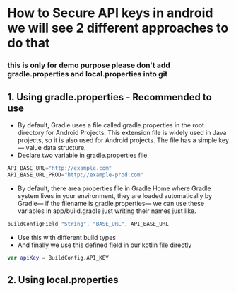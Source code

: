# How to Secure API keys in android we will see 2 different approaches to do that

### this is only for demo purpose please don't add gradle.properties and local.properties into git

## 1. Using gradle.properties - Recommended to use
- By default, Gradle uses a file called gradle.properties in the root directory for Android Projects. This extension file is widely used in Java projects, so it is also used for Android projects. The file has a simple key — value data structure.
- Declare two variable in gradle.properties file 
```kotlin
API_BASE_URL="http://example.com"
API_BASE_URL_PROD="http://example-prod.com"
```
- By default, there area properties file in Gradle Home where Gradle system lives in your environment, they are loaded automatically by Gradle— if the filename is gradle.properties— we can use these variables in app/build.gradle just writing their names just like.
```python
buildConfigField "String", "BASE_URL", API_BASE_URL
```
- Use this with different build types
- And finally we use this defined field in our kotlin file directly
``` kotlin
var apiKey = BuildConfig.API_KEY
```

## 2. Using local.properties